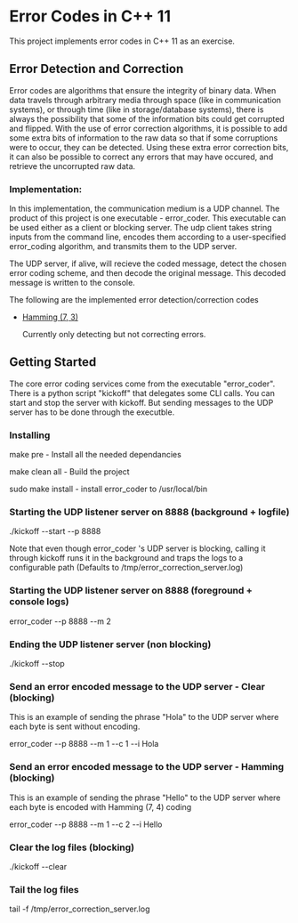 # Error Codes in C++ 11

This project implements error codes in C++ 11 as an exercise. 


## Error Detection and Correction

Error codes are algorithms that ensure the integrity of binary data. When data travels through
arbitrary media through space (like in communication systems), or through time (like in storage/database systems), there is always the possibility that some of the information bits could get corrupted and flipped. With the use of error correction algorithms, it is possible to add 
some extra bits of information to the raw data so that if some corruptions were to occur, they can be detected. Using these extra error correction bits, it can also be possible to correct any errors that may have occured, and retrieve the uncorrupted raw data.


### Implementation:

In this implementation, the communication medium is a UDP channel. The product of this project is one executable - error_coder. This executable can be used either as a client
or blocking server. The udp client takes string inputs from the command line, encodes them according to a user-specified error_coding algorithm, and transmits them to the UDP server.

The UDP server, if alive, will recieve the coded message, detect the chosen error coding scheme, and then decode the original message. This decoded message is written to the console.

The following are the implemented error detection/correction codes

* [Hamming (7, 3)](https://en.wikipedia.org/wiki/Hamming_code#[7,4]_Hamming_code)
 
  Currently only detecting but not correcting errors.


## Getting Started

The core error coding services come from the executable "error_coder". There is a python script "kickoff" that delegates some CLI calls. You can start and stop the server with kickoff. But sending messages to the UDP server has to be done through the executble.

### Installing

 make pre - Install all the needed dependancies
 
 make clean all - Build the project
 
 sudo make install - install error_coder to /usr/local/bin

### Starting the UDP listener server on 8888 (background + logfile)

./kickoff --start --p 8888

Note that even though error_coder 's UDP server is blocking, calling it through kickoff runs it in the background and 
traps the logs to a configurable path (Defaults to /tmp/error_correction_server.log)

### Starting the UDP listener server on 8888 (foreground + console logs)

error_coder --p 8888 --m 2

### Ending the UDP listener server (non blocking)

./kickoff --stop

### Send an error encoded message to the UDP server - Clear (blocking)

This is an example of sending the phrase "Hola" to the UDP server 
where each byte is sent without encoding.

error_coder --p 8888 --m 1 --c 1 --i Hola

### Send an error encoded message to the UDP server - Hamming (blocking)

This is an example of sending the phrase "Hello" to the UDP server 
where each byte is encoded with Hamming (7, 4) coding

error_coder --p 8888 --m 1 --c 2 --i Hello

### Clear the log files (blocking)

./kickoff --clear

### Tail the log files

tail -f /tmp/error_correction_server.log
